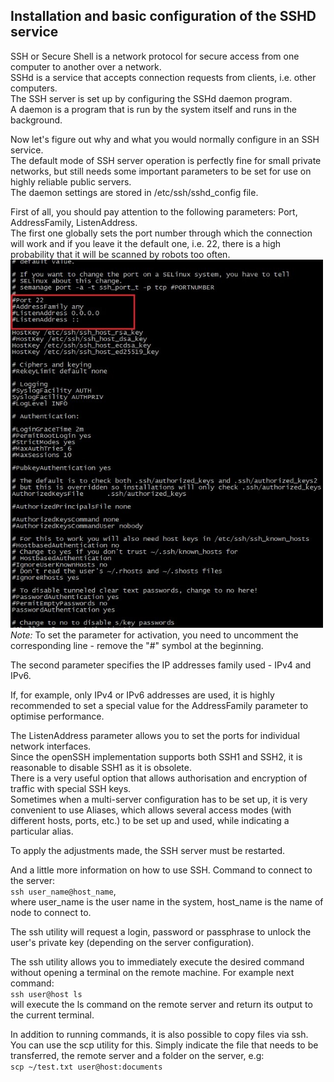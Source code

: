 ## Installation and basic configuration of the **SSHD** service
SSH or Secure Shell is a network protocol for secure access from one computer to another over a network. \
SSHd is a service that accepts connection requests from clients, i.e. other computers. \
The SSH server is set up by configuring the SSHd daemon program. \
A daemon is a program that is run by the system itself and runs in the background.

Now let's figure out why and what you would normally configure in an SSH service. \
The default mode of SSH server operation is perfectly fine for small private networks, but still needs some important parameters to be set for use on highly reliable public servers. \
The daemon settings are stored in /etc/ssh/sshd_config file.

First of all, you should pay attention to the following parameters: Port, AddressFamily, ListenAddress. \
The first one globally sets the port number through which the connection will work and if you leave it the default one, i.e. 22, there is a high probability that it will be scanned by robots too often. \
<img src="misc/images/ssh.jpg" alt="ssh" width="500"/> \
*Note:* To set the parameter for activation, you need to uncomment the corresponding line - remove the "#" symbol at the beginning.

The second parameter specifies the IP addresses family used - IPv4 and IPv6.

If, for example, only IPv4 or IPv6 addresses are used, it is highly recommended to set a special value for the AddressFamily parameter to optimise performance.

The ListenAddress parameter allows you to set the ports for individual network interfaces. \
Since the openSSH implementation supports both SSH1 and SSH2, it is reasonable to disable SSH1 as it is obsolete. \
There is a very useful option that allows authorisation and encryption of traffic with special SSH keys. \
Sometimes when a multi-server configuration has to be set up, it is very convenient to use Aliases, which allows several access modes (with different hosts, ports, etc.) to be set up and used, while indicating a particular alias.

To apply the adjustments made, the SSH server must be restarted.

And a little more information on how to use SSH. Command to connect to the server: \
`ssh user_name@host_name`, \
where user_name is the user name in the system, host_name is the name of node to connect to.

The ssh utility will request a login, password or passphrase to unlock the user's private key (depending on the server configuration).

The ssh utility allows you to immediately execute the desired command without opening a terminal on the remote machine. For example next command: \
`ssh user@host ls` \
will execute the ls command on the remote server and return its output to the current terminal.

In addition to running commands, it is also possible to copy files via ssh. You can use the scp utility for this. Simply indicate the file that needs to be transferred, the remote server and a folder on the server, e.g: \
`scp ~/test.txt user@host:documents`
